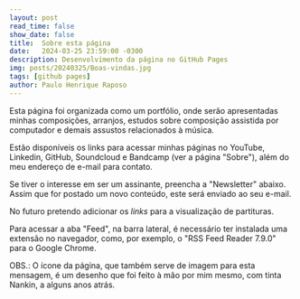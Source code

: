 ```yaml
---
layout: post
read_time: false
show_date: false
title:  Sobre esta página
date:   2024-03-25 23:59:00 -0300                   
description: Desenvolvimento da página no GitHub Pages              
img: posts/20240325/Boas-vindas.jpg           
tags: [github pages]                       
author: Paulo Henrique Raposo             
---
```


Esta página foi organizada como um portfólio, onde serão apresentadas minhas composições, arranjos, estudos sobre composição assistida por computador e demais assustos relacionados à música.                

Estão disponíveis os links para acessar minhas páginas no YouTube, Linkedin, GitHub, Soundcloud e Bandcamp (ver a página "Sobre"), além do meu endereço de e-mail para contato.             

Se tiver o interesse em ser um assinante, preencha a "Newsletter" abaixo. Assim que for postado um novo conteúdo, este será enviado ao seu e-mail. 

No futuro pretendo adicionar os *links* para a visualização de partituras.               

Para acessar a aba "Feed", na barra lateral, é necessário ter instalada uma extensão no navegador, como, por exemplo, o "RSS Feed Reader 7.9.0" para o Google Chrome.                                                   

OBS.: O ícone da página, que também serve de imagem para esta mensagem, é um desenho que foi feito à mão por mim mesmo, com tinta Nankin, a alguns anos atrás.                           
 
 
 